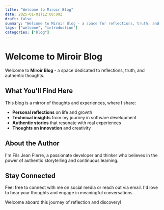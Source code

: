 ```yaml
---
title: "Welcome to Miroir Blog"
date: 2025-01-01T12:00:00Z
draft: false
summary: "Welcome to Miroir Blog - a space for reflections, truth, and authentic thoughts."
tags: ["welcome", "introduction"]
categories: ["blog"]
---
```


# Welcome to Miroir Blog

Welcome to **Miroir Blog** - a space dedicated to reflections, truth, and authentic thoughts.

## What You'll Find Here

This blog is a mirror of thoughts and experiences, where I share:

- **Personal reflections** on life and growth
- **Technical insights** from my journey in software development
- **Authentic stories** that resonate with real experiences
- **Thoughts on innovation** and creativity

## About the Author

I'm Fils Jean Pierre, a passionate developer and thinker who believes in the power of authentic storytelling and continuous learning.

## Stay Connected

Feel free to connect with me on social media or reach out via email. I'd love to hear your thoughts and engage in meaningful conversations.

Welcome aboard this journey of reflection and discovery!